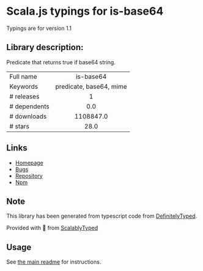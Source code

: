 
# Scala.js typings for is-base64

Typings are for version 1.1

## Library description:
Predicate that returns true if base64 string.

|                    |                 |
| ------------------ | :-------------: |
| Full name          | is-base64 |
| Keywords           | predicate, base64, mime |
| # releases         | 1 |
| # dependents       | 0.0 |
| # downloads        | 1108847.0 |
| # stars            | 28.0 |

## Links
- [Homepage](https://github.com/miguelmota/is-base64)
- [Bugs](https://github.com/miguelmota/is-base64/issues)
- [Repository](https://github.com/miguelmota/is-base64)
- [Npm](https://www.npmjs.com/package/is-base64)
    


## Note
This library has been generated from typescript code from [DefinitelyTyped](https://definitelytyped.org).

Provided with :purple_heart: from [ScalablyTyped](https://github.com/oyvindberg/ScalablyTyped)

## Usage
See [the main readme](../../readme.md) for instructions.


